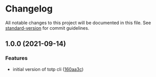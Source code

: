 # Changelog

All notable changes to this project will be documented in this file. See [standard-version](https://github.com/conventional-changelog/standard-version) for commit guidelines.

## 1.0.0 (2021-09-14)


### Features

* initial version of totp cli ([160aa3c](https://bitbucket.org/icelam/totp-cli/commit/160aa3c0ccc243915e2a9c4a975ac96ac0da52cf))
